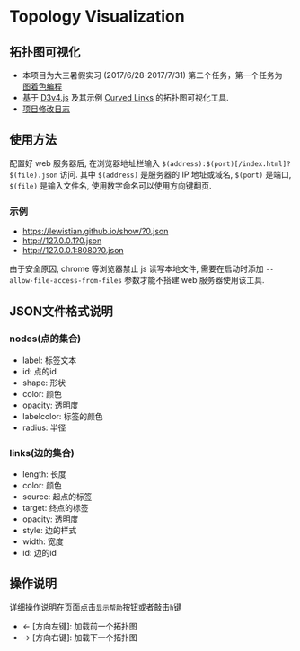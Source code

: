# Topology Visualization
## 拓扑图可视化
- 本项目为大三暑假实习 (2017/6/28-2017/7/31) 第二个任务，第一个任务为 [图着色编程](https://github.com/LewisTian/GraphColoring)
- 基于 [D3v4.js](https://github.com/d3/d3) 及其示例 [Curved Links](https://bl.ocks.org/mbostock/4600693) 的拓扑图可视化工具.
- [项目修改日志](./Log.md)

## 使用方法
配置好 web 服务器后, 在浏览器地址栏输入 `$(address):$(port)[/index.html]?$(file).json` 访问.
其中 `$(address)` 是服务器的 IP 地址或域名, `$(port)` 是端口, `$(file)` 是输入文件名, 使用数字命名可以使用方向键翻页.

### 示例
- https://lewistian.github.io/show/?0.json
- http://127.0.0.1?0.json
- http://127.0.0.1:8080?0.json

由于安全原因, chrome 等浏览器禁止 js 读写本地文件, 需要在启动时添加 `--allow-file-access-from-files` 参数才能不搭建 web 服务器使用该工具. 

## JSON文件格式说明
### nodes(点的集合)
- label: 标签文本
- id: 点的id
- shape: 形状
- color: 颜色
- opacity: 透明度
- labelcolor: 标签的颜色
- radius: 半径
### links(边的集合)
- length: 长度
- color: 颜色 
- source: 起点的标签 
- target: 终点的标签
- opacity: 透明度
- style: 边的样式
- width: 宽度
- id: 边的id

## 操作说明
详细操作说明在页面点击`显示帮助`按钮或者敲击`h`键
- ← [方向左键]: 加载前一个拓扑图
- → [方向右键]: 加载下一个拓扑图